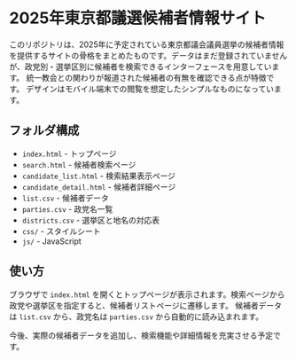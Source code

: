 # 2025年東京都議選候補者情報サイト

このリポジトリは、2025年に予定されている東京都議会議員選挙の候補者情報を提供するサイトの骨格をまとめたものです。データはまだ登録されていませんが、政党別・選挙区別に候補者を検索できるインターフェースを用意しています。
統一教会との関わりが報道された候補者の有無を確認できる点が特徴です。
デザインはモバイル端末での閲覧を想定したシンプルなものになっています。

## フォルダ構成
- `index.html` - トップページ
- `search.html` - 候補者検索ページ
- `candidate_list.html` - 検索結果表示ページ
- `candidate_detail.html` - 候補者詳細ページ
- `list.csv` - 候補者データ
- `parties.csv` - 政党名一覧
- `districts.csv` - 選挙区と地名の対応表
- `css/` - スタイルシート
- `js/` - JavaScript

## 使い方
ブラウザで `index.html` を開くとトップページが表示されます。検索ページから政党や選挙区を指定すると、候補者リストページに遷移します。
候補者データは `list.csv` から、政党名は `parties.csv` から自動的に読み込まれます。

今後、実際の候補者データを追加し、検索機能や詳細情報を充実させる予定です。
